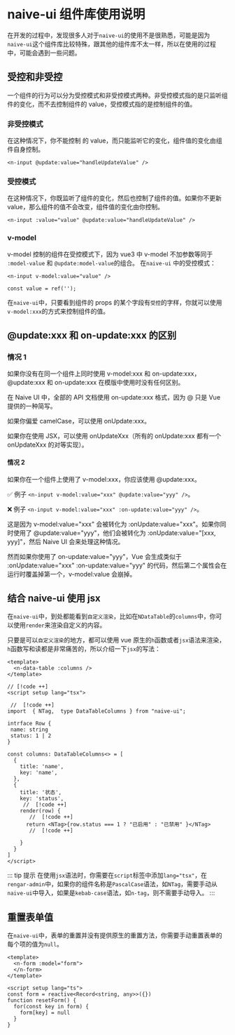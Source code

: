 # naive-ui 组件库使用说明

在开发的过程中，发现很多人对于`naive-ui`的使用不是很熟悉，可能是因为`naive-ui`这个组件库比较特殊，跟其他的组件库不太一样，所以在使用的过程中，可能会遇到一些问题。

## 受控和非受控

一个组件的行为可以分为受控模式和非受控模式两种。非受控模式指的是只监听组件的变化，而不去控制组件的 value，受控模式指的是控制组件的值。

### 非受控模式

在这种情况下，你不能控制 <n-input /> 的 value，而只能监听它的变化，组件值的变化由组件自身控制。

```vue
<n-input @update:value="handleUpdateValue" />
```

### 受控模式

在这种情况下，你既监听了组件的变化，然后也控制了组件的值。如果你不更新 value，那么组件的值不会改变，组件值的变化由你控制。

```vue
<n-input :value="value" @update:value="handleUpdateValue" />
```

### v-model

v-model 控制的组件在受控模式下，因为 vue3 中 v-model 不加参数等同于 `:model-value` 和 `@update:model-value`的组合。
在`naive-ui` 中的受控模式：

```vue
<n-input v-model:value="value" />

const value = ref('');
```

在`naive-ui`中，只要看到组件的 props 的某个字段有`受控`的字样，你就可以使用`v-model:xxx`的方式来控制组件的值。

## @update:xxx 和 on-update:xxx 的区别

### 情况 1

如果你没有在同一个组件上同时使用 v-model:xxx 和 on-update:xxx，@update:xxx 和 on-update:xxx 在模版中使用时没有任何区别。

在 Naive UI 中，全部的 API 文档使用 on-update:xxx 格式，因为 @ 只是 Vue 提供的一种简写。

如果你偏爱 camelCase，可以使用 onUpdate:xxx。

如果你在使用 JSX，可以使用 onUpdateXxx（所有的 onUpdate:xxx 都有一个 onUpdateXxx 的对等实现）。

#### 情况 2

如果你在一个组件上使用了 v-model:xxx，你应该使用 @update:xxx。

✅ 例子 `<n-input v-model:value="xxx" @update:value="yyy" />`。

❌ 例子 `<n-input v-model:value="xxx" :on-update:value="yyy" />`。

这是因为 v-model:value="xxx" 会被转化为 :onUpdate:value="xxx"。如果你同时使用了 @update:value="yyy"，他们会被转化为 :onUpdate:value="[xxx, yyy]"，然后 Naive UI 会来处理这种情况。

然而如果你使用了 on-update:value="yyy"，Vue 会生成类似于 :onUpdate:value="xxx" :on-update:value="yyy" 的代码，然后第二个属性会在运行时覆盖掉第一个，v-model:value 会崩掉。

## 结合 naive-ui 使用 jsx

在`naive-ui`中，到处都能看到`自定义渲染`，比如在`NDataTable`的`columns`中，你可以使用`render`来渲染自定义的内容。

只要是可以`自定义渲染`的地方，都可以使用 vue 原生的`h`函数或者`jsx`语法来渲染，`h`函数写和读都是非常痛苦的，所以介绍一下`jsx`的写法：

```vue
<template>
  <n-data-table :columns />
</template>

// [!code ++]
<script setup lang="tsx">

 //  [!code ++]
import  { NTag,  type DataTableColumns } from "naive-ui";

intrface Row {
 name: string
 status: 1 | 2
}

const columns: DataTableColumns<> = [
  {
    title: 'name',
    key: 'name',
  },
  {
    title: '状态',
    key: 'status',
     //  [!code ++]
    render(row) {
       //  [!code ++]
      return <NTag>{row.status === 1 ? "已启用" : "已禁用" }</NTag>
       //  [!code ++]

    }
  }
]
</script>
```

::: tip 提示
在使用`jsx`语法时，你需要在`script`标签中添加`lang="tsx"`，在`rengar-admin`中，如果你的组件名称是`PascalCase`语法，如`NTag`，需要手动从`naive-ui`中导入，如果是`kebab-case`语法，如`n-tag`，则不需要手动导入。
:::

## 重置表单值

在`naive-ui`中，表单的重置并没有提供原生的重置方法，你需要手动重置表单的每个项的值为`null`。

```vue
<template>
  <n-form :model="form">
  </n-form>
</template>

<script setup lang="ts">
const form = reactive<Record<string, any>>({})
function resetForm() {
  for(const key in form) {
    form[key] = null
  }
}
```
